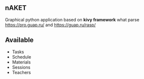 ## nAKET

Graphical python application based on **kivy framework** what parse https://pro.guap.ru/ and https://guap.ru/rasp/

## Available
- Tasks
- Schedule
- Materials
- Sessions
- Teachers

